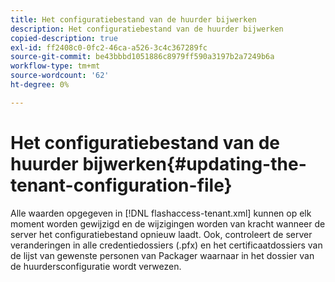 ```yaml
---
title: Het configuratiebestand van de huurder bijwerken
description: Het configuratiebestand van de huurder bijwerken
copied-description: true
exl-id: ff2408c0-0fc2-46ca-a526-3c4c367289fc
source-git-commit: be43bbbd1051886c8979ff590a3197b2a7249b6a
workflow-type: tm+mt
source-wordcount: '62'
ht-degree: 0%

---
```


# Het configuratiebestand van de huurder bijwerken{#updating-the-tenant-configuration-file}

Alle waarden opgegeven in [!DNL flashaccess-tenant.xml] kunnen op elk moment worden gewijzigd en de wijzigingen worden van kracht wanneer de server het configuratiebestand opnieuw laadt. Ook, controleert de server veranderingen in alle credentiedossiers (.pfx) en het certificaatdossiers van de lijst van gewenste personen van Packager waarnaar in het dossier van de huurdersconfiguratie wordt verwezen.
